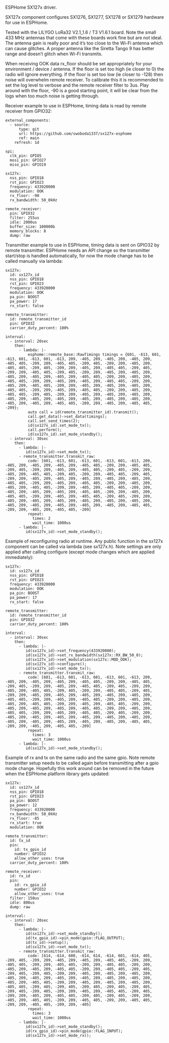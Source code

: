ESPHome SX127x driver.

SX127x component configures SX1276, SX1277, SX1278 or SX1279 hardware for use in ESPHome. 

Tested with the LILYGO LoRa32 V2.1_1.6 / T3 V1.6.1 board. Note the small 433 MHz antennas that come with these boards work fine but are not ideal. The antenna gain is really poor and it’s too close to the Wi-Fi antenna which can cause glitches. A proper antenna like the Siretta Tango 9 has better range and doesn’t glitch when Wi-Fi transmits.

When receiving OOK data rx_floor should be set appropriately for your environment / device / antenna. If the floor is set too high (ie closer to 0) the radio will ignore everything. If the floor is set too low (ie closer to -128) then noise will overwhelm remote receiver. To calibrate this it is recommended to set the log level to verbose and the remote receiver filter to 3us. Play around with the floor, -90 is a good starting point, it will be clear from the logs when too much noise is getting through. 

Receiver example to use in ESPHome, timing data is read by remote receiver from GPIO32:

    external_components:
      - source:
          type: git
          url: https://github.com/swoboda1337/sx127x-esphome
          ref: main
        refresh: 1d
   
    spi:
      clk_pin: GPIO5
      mosi_pin: GPIO27
      miso_pin: GPIO19
    
    sx127x:
      nss_pin: GPIO18
      rst_pin: GPIO23
      frequency: 433920000
      modulation: OOK
      rx_floor: -90
      rx_bandwidth: 50_0kHz

    remote_receiver:
      pin: GPIO32
      filter: 255us
      idle: 2000us
      buffer_size: 100000b
      memory_blocks: 8
      dump: raw

Transmitter example to use in ESPHome, timing data is sent on GPIO32 by remote transmitter. ESPHome needs an API change so the transmitter start/stop is handled automatically, for now the mode change has to be called manually via lambda:

    sx127x:
      id: sx127x_id
      nss_pin: GPIO18
      rst_pin: GPIO23
      frequency: 433920000
      modulation: OOK
      pa_pin: BOOST
      pa_power: 17
      rx_start: false

    remote_transmitter:
      id: remote_transmitter_id
      pin: GPIO32
      carrier_duty_percent: 100%

    interval:
      - interval: 20sec
        then:
          - lambda: |-
              esphome::remote_base::RawTimings timings = {601, -613, 601, -613, 601, -613, 601, -613, 209, -405, 209, -405, 209, -405, 209, -405, 405, -209, 209, -405, 405, -209, 405, -209, 209, -405, 209, -405, 405, -209, 405, -209, 209, -405, 209, -405, 405, -209, 405, -209, 209, -405, 405, -209, 405, -209, 209, -405, 209, -405, 209, -405, 209, -405, 209, -405, 209, -405, 405, -209, 209, -405, 209, -405, 405, -209, 209, -405, 209, -405, 209, -405, 405, -209, 209, -405, 209, -405, 405, -209, 209, -405, 209, -405, 209, -405, 209, -405, 405, -209, 209, -405, 209, -405, 405, -209, 209, -405, 209, -405, 405, -209, 405, -209, 209, -405, 209, -405, 209, -405, 209, -405, 209, -405, 209, -405, 209, -405, 209, -405, 209, -405, 209, -405, 209, -405, 209, -405, 405, -209, 209, -405, 209, -405, 405, -209};
              auto call = id(remote_transmitter_id).transmit();
              call.get_data()->set_data(timings);
              call.set_send_times(2);
              id(sx127x_id).set_mode_tx();
              call.perform();
              id(sx127x_id).set_mode_standby();
      - interval: 30sec
        then:
          - lambda: |-
             id(sx127x_id)->set_mode_tx();
          - remote_transmitter.transmit_raw:
              code: [601, -613, 601, -613, 601, -613, 601, -613, 209, -405, 209, -405, 209, -405, 209, -405, 405, -209, 209, -405, 405, -209, 405, -209, 209, -405, 209, -405, 405, -209, 405, -209, 209, -405, 209, -405, 405, -209, 405, -209, 209, -405, 405, -209, 405, -209, 209, -405, 209, -405, 209, -405, 209, -405, 209, -405, 209, -405, 405, -209, 209, -405, 209, -405, 405, -209, 209, -405, 209, -405, 209, -405, 405, -209, 209, -405, 209, -405, 405, -209, 209, -405, 209, -405, 209, -405, 209, -405, 405, -209, 209, -405, 209, -405, 405, -209, 209, -405, 209, -405, 405, -209, 405, -209, 209, -405, 209, -405, 209, -405, 209, -405, 209, -405, 209, -405, 209, -405, 209, -405, 209, -405, 209, -405, 209, -405, 209, -405, 405, -209, 209, -405, 209, -405, 405, -209]
              repeat:
                times: 2
                wait_time: 1000us
          - lambda: |-
             id(sx127x_id)->set_mode_standby();

Example of reconfiguring radio at runtime. Any public function in the sx127x component can be called via lambda (see sx127x.h). Note settings are only applied after calling configure (except mode changes which are applied immediately): 

    sx127x:
      id: sx127x_id
      nss_pin: GPIO18
      rst_pin: GPIO23
      frequency: 433920000
      modulation: OOK
      pa_pin: BOOST
      pa_power: 17
      rx_start: false

    remote_transmitter:
      id: remote_transmitter_id
      pin: GPIO32
      carrier_duty_percent: 100%

    interval:
      - interval: 30sec
        then:
          - lambda: |-
             id(sx127x_id)->set_frequency(433920000);
             id(sx127x_id)->set_rx_bandwidth(sx127x::RX_BW_50_0);
             id(sx127x_id)->set_modulation(sx127x::MOD_OOK);
             id(sx127x_id)->configure();
             id(sx127x_id)->set_mode_tx();
          - remote_transmitter.transmit_raw:
              code: [601, -613, 601, -613, 601, -613, 601, -613, 209, -405, 209, -405, 209, -405, 209, -405, 405, -209, 209, -405, 405, -209, 405, -209, 209, -405, 209, -405, 405, -209, 405, -209, 209, -405, 209, -405, 405, -209, 405, -209, 209, -405, 405, -209, 405, -209, 209, -405, 209, -405, 209, -405, 209, -405, 209, -405, 209, -405, 405, -209, 209, -405, 209, -405, 405, -209, 209, -405, 209, -405, 209, -405, 405, -209, 209, -405, 209, -405, 405, -209, 209, -405, 209, -405, 209, -405, 209, -405, 405, -209, 209, -405, 209, -405, 405, -209, 209, -405, 209, -405, 405, -209, 405, -209, 209, -405, 209, -405, 209, -405, 209, -405, 209, -405, 209, -405, 209, -405, 209, -405, 209, -405, 209, -405, 209, -405, 209, -405, 405, -209, 209, -405, 209, -405, 405, -209]
              repeat:
                times: 3
                wait_time: 1000us
          - lambda: |-
             id(sx127x_id)->set_mode_standby();

Example of rx and tx on the same radio and the same gpio. Note remote transmitter setup needs to be called again before transmitting after a gpio mode change. Hopefully this work around can be removed in the future when the ESPHome platform library gets updated:

    sx127x:
      id: sx127x_id
      nss_pin: GPIO18
      rst_pin: GPIO23
      pa_pin: BOOST
      pa_power: 12
      frequency: 433920000
      rx_bandwidth: 50_0kHz
      rx_floor: -85
      rx_start: true
      modulation: OOK

    remote_transmitter:
      id: tx_id
      pin:
        id: tx_gpio_id
        number: GPIO32
        allow_other_uses: true
      carrier_duty_percent: 100%

    remote_receiver:
      id: rx_id
      pin:
        id: rx_gpio_id
        number: GPIO32
        allow_other_uses: true
      filter: 150us
      idle: 800us
      dump: raw

    interval:
      - interval: 20sec
        then:
          - lambda: |-
             id(sx127x_id)->set_mode_standby();
             id(tx_gpio_id)->pin_mode(gpio::FLAG_OUTPUT);
             id(tx_id)->setup();
             id(sx127x_id)->set_mode_tx();
          - remote_transmitter.transmit_raw:
              code: [614, -614, 600, -614, 614, -614, 601, -614, 405, -209, 405, -209, 209, -405, 209, -405, 209, -405, 405, -209, 209, -405, 405, -209, 209, -405, 405, -209, 209, -405, 405, -209, 209, -405, 209, -405, 209, -405, 405, -209, 209, -405, 405, -209, 405, -209, 405, -209, 405, -209, 209, -405, 209, -405, 209, -405, 209, -405, 209, -405, 209, -405, 209, -405, 209, -405, 209, -405, 209, -405, 209, -405, 405, -209, 209, -405, 209, -405, 209, -405, 209, -405, 405, -209, 405, -209, 405, -209, 405, -209, 405, -209, 405, -209, 405, -209, 405, -209, 209, -405, 209, -405, 405, -209, 405, -209, 209, -405, 209, -405, 405, -209, 405, -209, 405, -209, 209, -405, 209, -405, 405, -209, 209, -405, 405, -209, 209, -405, 405, -209, 209, -405, 405, -209, 209, -405]
              repeat:
                times: 3
                wait_time: 1000us
          - lambda: |-
             id(sx127x_id)->set_mode_standby();
             id(rx_gpio_id)->pin_mode(gpio::FLAG_INPUT);
             id(sx127x_id)->set_mode_rx();
